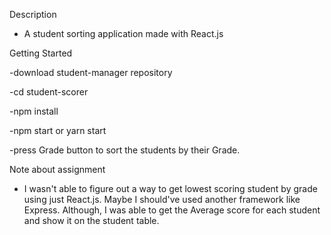 Description

- A student sorting application made with React.js

Getting Started

-download student-manager repository

-cd student-scorer

-npm install

-npm start or yarn start

-press Grade button to sort the students by their Grade.

Note about assignment

- I wasn't able to figure out a way to get lowest scoring student by grade using just React.js.  Maybe I should've used another framework like Express.  Although, I was able to get the Average score for each student and show it on the student table.
